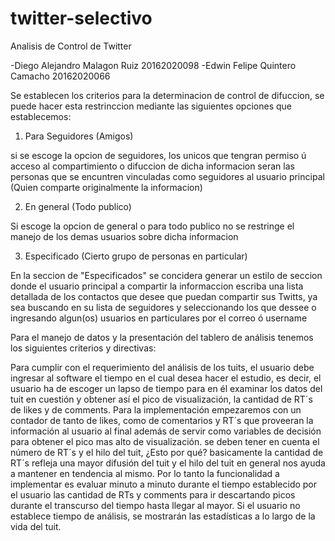 # twitter-selectivo

Analisis de Control de Twitter

-Diego Alejandro Malagon Ruiz 20162020098
-Edwin Felipe Quintero Camacho 20162020066

Se establecen los criterios para la determinacion de control de difuccion, se puede hacer esta restrinccion mediante las siguientes opciones que establecemos:

1) Para Seguidores (Amigos)

si se escoge la opcion de seguidores, los unicos que tengran permiso ú acceso al compartimiento o difuccion de dicha informacion seran las personas que se encuntren vinculadas como seguidores al usuario principal (Quien comparte originalmente la informacion)

2) En general (Todo publico)

Si escoge la opcion de general o para todo publico no se restringe el manejo de los demas usuarios sobre dicha informacion

3) Especificado (Cierto grupo de personas en particular)

En la seccion de "Especificados" se concidera generar un estilo de seccion donde el usuario principal a compartir la informaccion escriba una lista detallada de los contactos que desee que puedan compartir sus Twitts, ya sea buscando en su lista de seguidores y seleccionando los que dessee o ingresando algun(os) usuarios en particulares por el correo ó username 

Para el  manejo de datos y  la presentación del tablero de análisis  tenemos los siguientes criterios y directivas:

Para cumplir con el requerimiento del análisis de los tuits, el usuario debe ingresar al software el tiempo en el cual desea hacer el estudio, es decir, el usuario ha de escoger un lapso de tiempo para en él examinar los datos del tuit en cuestión y obtener así el pico de visualización, la cantidad de RT´s de likes y de comments. Para la implementación empezaremos con un contador de tanto de likes, como de comentarios y RT´s que proveeran la información al usuario al final además de servir como variables de decisión para obtener el pico mas alto de visualización. se deben tener en cuenta el número de RT´s y el hilo del tuit, ¿Esto por qué? basicamente la cantidad de RT´s refleja una mayor difusión del tuit y el hilo del tuit en general nos ayuda a mantener en tendencia al mismo. Por lo tanto la funcionalidad a implementar es evaluar minuto  a minuto durante el tiempo establecido por el usuario las cantidad de RTs y comments para ir descartando picos durante el transcurso del tiempo hasta llegar al mayor. Si el usuario no establece tiempo de análisis, se mostrarán las estadísticas a lo largo de la vida del tuit. 




